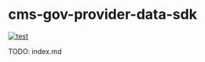 # cms-gov-provider-data-sdk

[![test](https://github.com/davebelais/cms-gov-provider-data-sdk/actions/workflows/test.yml/badge.svg?branch=main)](https://github.com/davebelais/cms-gov-provider-data-sdk/actions/workflows/test.yml)

TODO: index.md
